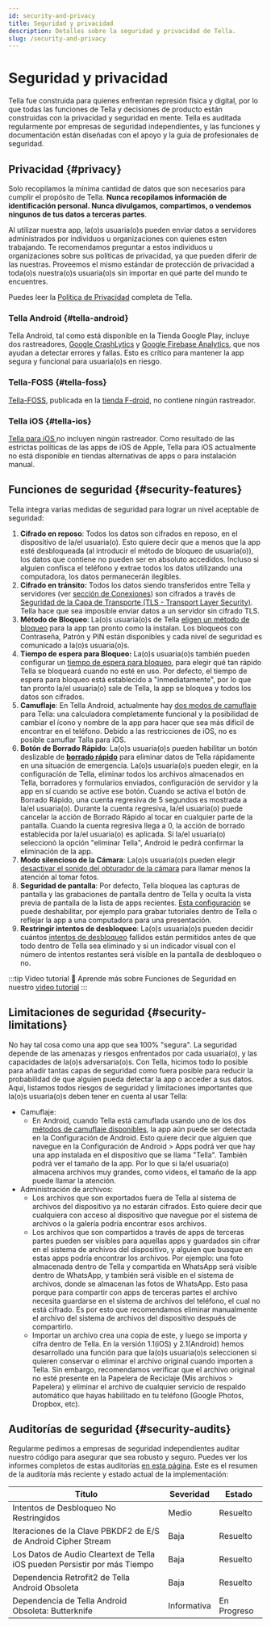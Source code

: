 ```yaml
---
id: security-and-privacy
title: Seguridad y privacidad
description: Detalles sobre la seguridad y privacidad de Tella.
slug: /security-and-privacy
---
```


# Seguridad y privacidad

Tella fue construida para quienes enfrentan represión física y digital, por lo que todas las funciones de Tella y decisiones de producto están construidas con la privacidad y seguridad en mente. Tella es auditada regularmente por empresas de seguridad independientes, y las funciones y documentación están diseñadas con el apoyo y la guía de profesionales de seguridad.


## Privacidad {#privacy}

Solo recopilamos la mínima cantidad de datos que son necesarios para cumplir el propósito de Tella. **Nunca recopilamos información de identificación personal. Nunca divulgamos, compartimos, o vendemos ningunos de tus datos a terceras partes**.

Al utilizar nuestra app, la(o)s usuaria(o)s pueden enviar datos a servidores administrados por individuos u organizaciones con quienes esten trabajando. Te recomendamos preguntar a estos individuos u organizaciones sobre sus políticas de privacidad, ya que pueden diferir de las nuestras. Proveemos el mismo estándar de protección de privacidad a toda(o)s nuestra(o)s usuaria(o)s sin importar en qué parte del mundo te encuentres.

Puedes leer la [Política de Privacidad](/privacy) completa de Tella.


### Tella Android {#tella-android}

Tella Android, tal como está disponible en la Tienda Google Play, incluye dos rastreadores, [Google CrashLytics](https://firebase.google.com/docs/crashlytics) y [Google Firebase Analytics](https://firebase.google.com/docs/analytics), que nos ayudan a detectar errores y fallas. Esto es crítico para mantener la app segura y funcional para usuaria(o)s en riesgo.

### Tella-FOSS {#tella-foss}

[Tella-FOSS](/faq#is-tella-available-on-f-droid), publicada en la [tienda F-droid](https://f-droid.org/en/packages/org.hzontal.tellaFOSS/), no contiene ningún rastreador.


### Tella iOS {#tella-ios}

[Tella para iOS ](https://apps.apple.com/us/app/tella-document-protect/id1598152580)no incluyen ningún rastreador. Como resultado de las estrictas políticas de las apps de iOS de Apple, Tella para iOS actualmente no está disponible en tiendas alternativas de apps o para instalación manual.


## Funciones de seguridad {#security-features}

Tella integra varias medidas de seguridad para lograr un nivel aceptable de seguridad:



1. **Cifrado en reposo**: Todos los datos son cifrados en reposo, en el dispositivo de la/el usuaria(o). Esto quiere decir que a menos que la app esté desbloqueada (al introducir el método de bloqueo de usuaria(o)), los datos que contiene no pueden ser en absoluto accedidos. Incluso si alguien confisca el teléfono y extrae todos los datos utilizando una computadora, los datos permanecerán ilegibles.
2. **Cifrado en tránsito:** Todos los datos siendo transferidos entre Tella y servidores (ver [sección de Conexiones](/features#connecting-to-servers)) son cifrados a través de [Seguridad de la Capa de Transporte (TLS - Transport Layer Security)](https://es.wikipedia.org/wiki/Seguridad_de_la_capa_de_transporte). Tella hace que sea imposible enviar datos a un servidor sin cifrado TLS.
3. **Método de Bloqueo**: La(o)s usuaria(o)s de Tella [eligen un método de bloqueo](/features#app-lock) para la app tan pronto como la instalan. Los bloqueos con Contraseña, Patrón y PIN están disponibles y cada nivel de seguridad es comunicado a la(o)s usuaria(o)s.
4. **Tiempo de espera para Bloqueo:** La(o)s usuaria(o)s también pueden configurar un [tiempo de espera para bloqueo](/features#lock-timeout-configuration), para elegir qué tan rápido Tella se bloqueará cuando no esté en uso. Por defecto, el tiempo de espera para bloqueo está establecido a "inmediatamente", por lo que tan pronto la/el usuaria(o) sale de Tella, la app se bloquea y todos los datos son cifrados.
5. **Camuflaje**: En Tella Android, actualmente hay [dos modos de camuflaje](features#camouflage) para Tella: una calculadora completamente funcional y la posibilidad de cambiar el ícono y nombre de la app para hacer que sea más difícil de encontrar en el teléfono. Debido a las restricciones de iOS, no es posible camuflar Talla para iOS.
6. **Botón de Borrado Rápido**: La(o)s usuaria(o)s pueden habilitar un botón deslizable de **[borrado rápido](features#quick-delete)** para eliminar datos de Tella rápidamente en una situación de emergencia. La(o)s usuaria(o)s pueden elegir, en la configuración de Tella, eliminar todos los archivos almacenados en Tella, borradores y formularios enviados, configuración de servidor y la app en sí cuando se active ese botón. Cuando se activa el botón de Borrado Rápido, una cuenta regresiva de 5 segundos es mostrada a la/el usuaria(o). Durante la cuenta regresiva, la/el usuaria(o) puede cancelar la acción de Borrado Rápido al tocar en cualquier parte de la pantalla. Cuando la cuenta regresiva llega a 0, la acción de borrado establecida por la/el usuaria(o) es aplicada. Si la/el usuaria(o) seleccionó la opción "eliminar Tella", Android le pedirá confirmar la eliminación de la app.
7. **Modo silencioso de la Cámara**: La(o)s usuaria(o)s pueden elegir [desactivar el sonido del obturador de la cámara](/features#camera-silent-mode) para llamar menos la atención al tomar fotos.
8. **Seguridad de pantalla**: Por defecto, Tella bloquea las capturas de pantalla y las grabaciones de pantalla dentro de Tella y oculta la vista previa de pantalla de la lista de apps recientes. [Esta configuración](/features#screen-security) se puede deshabilitar, por ejemplo para grabar tutoriales dentro de Tella o reflejar la app a una computadora para una presentación.
9. **Restringir intentos de desbloqueo**: La(o)s usuaria(o)s pueden decidir cuántos [intentos de desbloqueo](features#restrict-unlocking-attempts) fallidos están permitidos antes de que todo dentro de Tella sea eliminado y si un indicador visual con el número de intentos restantes será visible en la pantalla de desbloqueo o no.

:::tip Video tutorial 🎥
Aprende más sobre Funciones de Seguridad en nuestro [video tutorial](/video-tutorials#additional-security-features)
:::


## Limitaciones de seguridad {#security-limitations}

No hay tal cosa como una app que sea 100% "segura". La seguridad depende de las amenazas y riesgos enfrentados por cada usuaria(o), y las capacidades de la(o)s adversaria(o)s. Con Tella, hicimos todo lo posible para añadir tantas capas de seguridad como fuera posible para reducir la probabilidad de que alguien pueda detectar la app o acceder a sus datos. Aquí, listamos todos riesgos de seguridad y limitaciones importantes que la(o)s usuaria(o)s deben tener en cuenta al usar Tella:



* Camuflaje:
    * En Android, cuando Tella está camuflada usando uno de los dos [métodos de camuflaje disponibles](/features#camouflage), la app aún puede ser detectada en la Configuración de Android. Esto quiere decir que alguien que navegue en la Configuración de Android > Apps podrá ver que hay una app instalada en el dispositivo que se llama "Tella". También podrá ver el tamaño de la app. Por lo que si la/el usuaria(o) almacena archivos muy grandes, como videos, el tamaño de la app puede llamar la atención.
* Administración de archivos:
    * Los archivos que son exportados fuera de Tella al sistema de archivos del dispositivo ya no estarán cifrados. Esto quiere decir que cualquiera con acceso al dispositivo que navegue por el sistema de archivos o la galería podría encontrar esos archivos.
    * Los archivos que son compartidos a través de apps de terceras partes pueden ser visibles para aquellas apps y guardados sin cifrar en el sistema de archivos del dispositivo, y alguien que busque en estas apps podría encontrar los archivos. Por ejemplo: una foto almacenada dentro de Tella y compartida en WhatsApp será visible dentro de WhatsApp, y también será visible en el sistema de archivos, donde se almacenan las fotos de WhatsApp. Esto pasa porque para compartir con apps de terceras partes el archivo necesita guardarse en el sistema de archivos del teléfono, el cual no está cifrado. Es por esto que recomendamos eliminar manualmente el archivo del sistema de archivos del dispositivo después de compartirlo.
    * Importar un archivo crea una copia de este, y luego se importa y cifra dentro de Tella. En la versión 1.1(iOS) y 2.1(Android) hemos desarrollado una función para que la(o)s usuaria(o)s seleccionen si quieren conservar o eliminar el archivo original cuando importen a Tella. Sin embargo, recomendamos verificar que el archivo original no esté presente en la Papelera de Reciclaje (Mis archivos > Papelera) y eliminar el archivo de cualquier servicio de respaldo automático que hayas habilitado en tu teléfono (Google Photos, Dropbox, etc).


## Auditorías de seguridad {#security-audits}

Regularme pedimos a empresas de seguridad independientes auditar nuestro código para asegurar que sea robusto y seguro. Puedes ver los informes completos de estas auditorías [en esta página](https://drive.google.com/file/d/11mPB2KZLHb6blmNuk_qyXYcn4BSVYNFT/view?usp=sharing). Este es el resumen de la auditoría más reciente y estado actual de la implementación:


| Título                                               | Severidad    | Estado      |
|-----------------------------------------------------|-------------|-------------|
| Intentos de Desbloqueo No Restringidos                        | Medio      | Resuelto |
| Iteraciones de la Clave PBKDF2 de E/S de Android Cipher Stream     | Baja         | Resuelto    |
| Los Datos de Audio Cleartext de Tella iOS  pueden Persistir por más Tiempo  | Baja         | Resuelto    |
| Dependencia Retrofit2 de Tella Android Obsoleta         | Baja         | Resuelto    |
| Dependencia de Tella Android Obsoleta: Butterknife    | Informativa| En Progreso |
